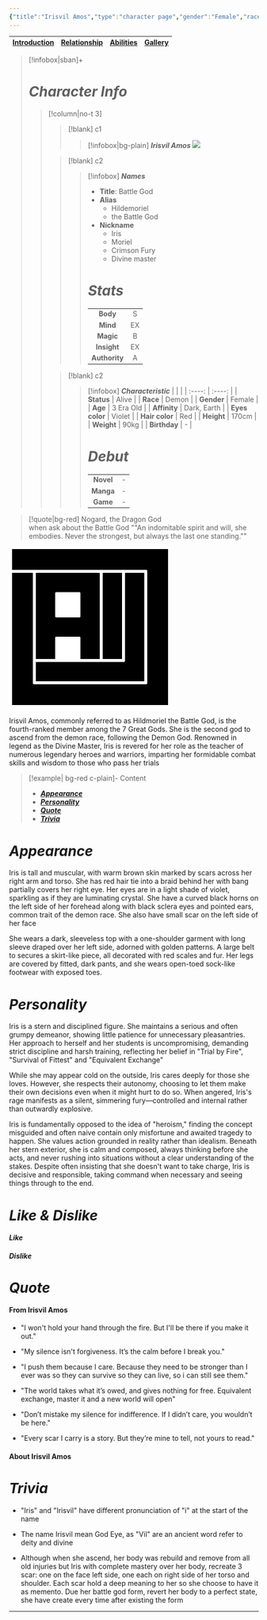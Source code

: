 ```yaml
---
{"title":"Irisvil Amos","type":"character page","gender":"Female","race":["Demon"],"status":"Alive","rank":"Great God","birthday":"21/03","aliases":["Irisvil Amos","Iris","Irisvil","Hildmoriel","Moriel","Battle God","Divine Master","Crimson Furry"],"tags":["series/SoH","character","page","page/intro","character/race/demon","character/race/mix-blooded","character/gender/female","character/class/warrior","character/rank/god","character/rank/great-god","character/family/Amos","character/status/alive"],"cssclasses":["paper","justified","hcl","publish"],"created":"20/10/2024 - 10:19 PM","updated":"21/10/2024 - 05:16 PM","encoded":"1.%20Irisvil%20Amos.md","cover":"z-attachment/iriscard.png","publish":true,"path":"Publish/Song of Hero/2.  Character/Irisvil Amos/1. Irisvil Amos.md","permalink":"/publish/song-of-hero/2-character/irisvil-amos/1-irisvil-amos/","PassFrontmatter":true}
---
```



| [Introduction](Publish/Song%20of%20Hero/2.%20%20Character/Irisvil%20Amos/1.%20Irisvil%20Amos.md) | [Relationship](Publish/Song%20of%20Hero/2.%20%20Character/Irisvil%20Amos/2.%20Irisvil%20relationship.md) | [Abilities](Publish/Song%20of%20Hero/2.%20%20Character/Irisvil%20Amos/3.%20irisvil%20abilities.md) | [Gallery](Publish/Song%20of%20Hero/2.%20%20Character/Irisvil%20Amos/4.%20irisvil%20gallery.md)|
| --- | --- |---|---|

>[!infobox|sban]+
> # ***Character Info*** 
>> [!column|no-t 3]
>>> [!blank] c1
>>>> [!infobox|bg-plain]  ***Irisvil Amos***
>>>> ![](iriscard.png)
>>
>>> [!blank] c2
>>>> [!infobox] ***Names***
>>>> - **Title**: Battle God
>>>> - **Alias** 
>>>> 	- Hildemoriel
>>>> 	- the Battle God
>>>> - **Nickname**
>>>> 	- Iris 
>>>> 	- Moriel 
>>>> 	- Crimson Fury
>>>> 	- Divine master
>>>> 
>>>> # ***Stats***
>>>> |  |  | 
>>>> | :----: | :----: | 
>>>> | **Body** | S |
>>>> | **Mind** | EX |
>>>> | **Magic** | B |
>>>> | **Insight** | EX |
>>>> | **Authority** | A |
>> 
>>> [!blank] c2
>>>> [!infobox] ***Characteristic***
>>>> |  |  | 
>>>> | :----: | :----: |
>>>> | **Status** | Alive | 
>>>> | **Race** | Demon | 
>>>> | **Gender** | Female |
>>>> | **Age** | 3 Era Old |
>>>> | **Affinity** | Dark, Earth |
>>>> | **Eyes color** | Violet |
>>>> | **Hair color** | Red |
>>>> | **Height** | 170cm |
>>>> | **Weight** | 90kg |
>>>> | **Birthday** | - |
>>>> 
>>>> # ***Debut***
>>>> |  |     |
>>>> | :---: | :---: |
>>>> | **Novel** | - |
>>>> | **Manga** | - |
>>>> | **Game** | - |


> [!quote|bg-red] Nogard, the Dragon God <br> when ask about the Battle God
> ""An indomitable spirit and will, she embodies. Never the strongest, but always the last one standing.""


![crest.png|left invertb](../../../../z-attachment/logo.png)

Irisvil Amos, commonly referred to as Hildmoriel the Battle God, is the fourth-ranked member among the 7 Great Gods. She is the second god to ascend from the demon race, following the Demon God. Renowned in legend as the Divine Master, Iris is revered for her role as the teacher of numerous legendary heroes and warriors, imparting her formidable combat skills and wisdom to those who pass her trials

> [!example| bg-red c-plain]- Content
> + **[*Appearance*](#*Appearance*)**
> + **[*Personality*](#*Personality*)**
> + **[*Quote*](#*Quote*)**
> + **[*Trivia*](#*Trivia*)**

# *Appearance*

Iris is tall and muscular, with warm brown skin marked by scars across her right arm and torso. She has red hair tie into a braid behind her with bang partially covers her right eye. Her eyes are in a light shade of violet, sparkling as if they are luminating crystal. She have a curved black horns on the left side of her forehead along with black sclera eyes and pointed ears, common trait of the demon race. She also have small scar on the left side of her face

She wears a dark, sleeveless top with a one-shoulder garment with long sleeve draped over her left side, adorned with golden patterns. A large belt to secures a skirt-like piece, all decorated with red scales and fur. Her legs are covered by fitted, dark pants, and she wears open-toed sock-like footwear with exposed toes.

# *Personality*

Iris is a stern and disciplined figure. She maintains a serious and often grumpy demeanor, showing little patience for unnecessary pleasantries. Her approach to herself and her students is uncompromising, demanding strict discipline and harsh training, reflecting her belief in "Trial by Fire", "Survival of Fittest" and "Equivalent Exchange"

While she may appear cold on the outside, Iris cares deeply for those she loves. However, she respects their autonomy, choosing to let them make their own decisions even when it might hurt to do so. When angered, Iris's rage manifests as a silent, simmering fury—controlled and internal rather than outwardly explosive.

Iris is fundamentally opposed to the idea of "heroism," finding the concept misguided and often naive contain only misfortune and awaited tragedy to happen. She values action grounded in reality rather than idealism. Beneath her stern exterior, she is calm and composed, always thinking before she acts, and never rushing into situations without a clear understanding of the stakes. Despite often insisting that she doesn't want to take charge, Iris is decisive and responsible, taking command when necessary and seeing things through to the end.

# *Like & Dislike*

####  *Like*



####  *Dislike*



# *Quote*

#### From Irisvil Amos  

- "I won't hold your hand through the fire. But I'll be there if you make it out."

- "My silence isn't forgiveness. It’s the calm before I break you."

- "I push them because I care. Because they need to be stronger than I ever was so they can survive so they can live, so i can still see them."

- "The world takes what it’s owed, and gives nothing for free. Equivalent exchange, master it and a new world will open"

- "Don’t mistake my silence for indifference. If I didn’t care, you wouldn’t be here."

- "Every scar I carry is a story. But they’re mine to tell, not yours to read."

#### About Irisvil Amos



# *Trivia* 
- "Iris" and "Irisvil" have different pronunciation of "i" at the start of the name

- The name Irisvil mean God Eye, as "Vil" are an ancient word refer to deity and divine

- Although when she ascend, her body was rebuild and remove from all old injuries but Iris with complete mastery over her body, recreate 3 scar: one on the face left side, one each on right side of her torso and shoulder. Each scar hold a deep meaning to her so she choose to have it as memento. Due her battle god form, revert her body to a perfect state, she have create every time after existing the form

---
